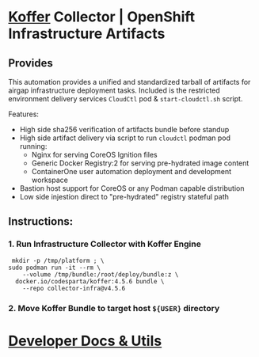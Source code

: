 # [Koffer](https://github.com/containercraft/Koffer) Collector | OpenShift Infrastructure Artifacts
## Provides
This automation provides a unified and standardized tarball of artifacts for
airgap infrastructure deployment tasks. Included is the restricted environment
delivery services `CloudCtl` pod & `start-cloudctl.sh` script.

Features:
  - High side sha256 verification of artifacts bundle before standup
  - High side artifact delivery via script to run `cloudctl` podman pod running:
    - Nginx for serving CoreOS Ignition files
    - Generic Docker Registry:2 for serving pre-hydrated image content
    - ContainerOne user automation deployment and development workspace
  - Bastion host support for CoreOS or any Podman capable distribution
  - Low side injestion direct to "pre-hydrated" registry stateful path

## Instructions:
### 1. Run Infrastructure Collector with Koffer Engine
```
 mkdir -p /tmp/platform ; \
sudo podman run -it --rm \
    --volume /tmp/bundle:/root/deploy/bundle:z \
  docker.io/codesparta/koffer:4.5.6 bundle \
    --repo collector-infra@v4.5.6

```
### 2. Move Koffer Bundle to target host `${USER}` directory
# [Developer Docs & Utils](./dev)
